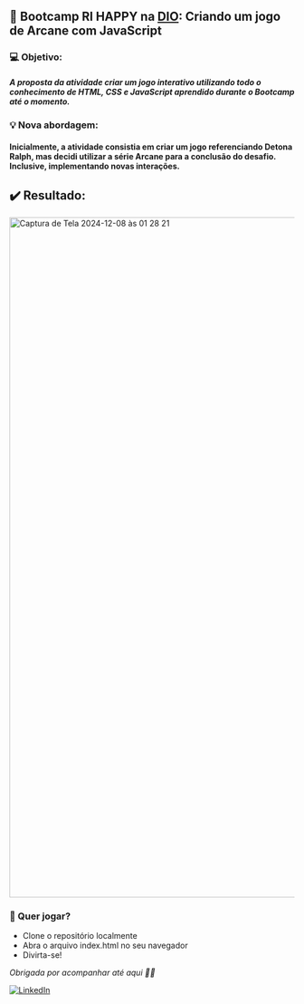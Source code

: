 ## 🙂 Bootcamp RI HAPPY na [DIO](https://web.dio.me/track/coding-future-front-end-do-zero): Criando um jogo de Arcane com JavaScript

### 💻  Objetivo:
##### A proposta da atividade criar um jogo interativo utilizando todo o conhecimento de HTML, CSS e JavaScript aprendido durante o Bootcamp até o momento.

###  💡 Nova abordagem: 
#### Inicialmente, a atividade consistia em criar um jogo referenciando Detona Ralph, mas decidi utilizar a série Arcane para a conclusão do desafio. Inclusive, implementando novas interações.

## ✔️ Resultado:

<img width="1201" alt="Captura de Tela 2024-12-08 às 01 28 21" src="https://github.com/user-attachments/assets/a06920ff-d44f-41f9-9cae-93f3ec364d72">

### 🎯 Quer jogar?
* Clone o repositório localmente
* Abra o arquivo index.html no seu navegador
* Divirta-se!


*Obrigada por acompanhar até aqui 👋🏻*

[![LinkedIn](https://img.shields.io/badge/linkedin-%230077B5.svg?style=for-the-badge&logo=linkedin&logoColor=white)](https://www.linkedin.com/in/julianamaltap/)
